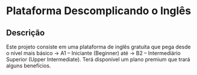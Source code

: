 # Plataforma Descomplicando o Inglês

## Descrição

Este projeto consiste em uma plataforma de inglês gratuita que pega desde o nível mais básico -> A1 – Iniciante (Beginner) até -> B2 – Intermediário Superior (Upper Intermediate). Terá disponível um plano premium que trará alguns benefícios. 
